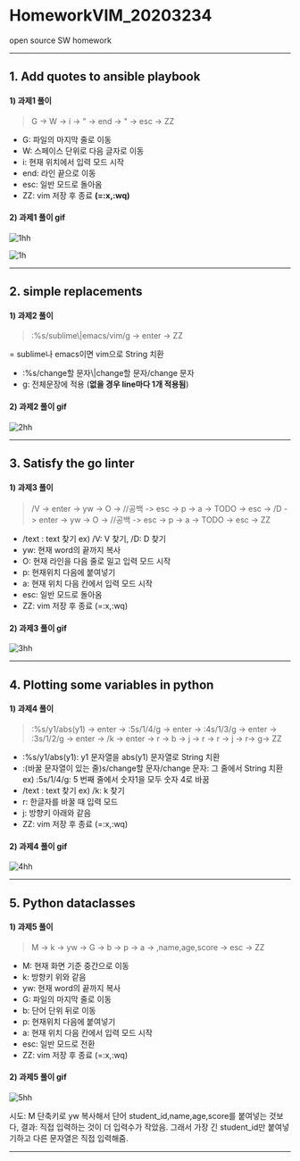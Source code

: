 # HomeworkVIM_20203234
open source SW homework


----
## 1. Add quotes to ansible playbook
#### 1) 과제1 풀이
> G -> W -> i -> " -> end -> " -> esc -> ZZ
* G: 파일의 마지막 줄로 이동
* W: 스페이스 단위로 다음 글자로 이동
* i: 현재 위치에서 입력 모드 시작
* end: 라인 끝으로 이동
* esc: 일반 모드로 돌아옴
* ZZ: vim 저장 후 종료 **(=:x,:wq)**


#### 2) 과제1 풀이 gif 
![1hh](https://user-images.githubusercontent.com/94359749/144551133-0bd64b48-8d9e-4f23-ad4b-f6258e8c92e2.gif)



![1h](https://user-images.githubusercontent.com/94359749/144552639-33901692-05aa-4944-a9ba-74aa2fa81f6f.gif)


----
## 2. simple replacements
#### 1) 과제2 풀이
> :%s/sublime\\|emacs/vim/g -> enter -> ZZ 

= sublime나 emacs이면 vim으로 String 치환
* :%s/change할 문자\\|change할 문자/change 문자
* g: 전체문장에 적용 (**없을 경우 line마다 1개 적용됨**)


#### 2) 과제2 풀이 gif
![2hh](https://user-images.githubusercontent.com/94359749/144551199-2456b3bf-3b73-4aad-83e1-46d80310a6e6.gif)


----
## 3. Satisfy the go linter
#### 1) 과제3 풀이
> /V -> enter -> yw -> O -> //공백 -> esc -> p -> a -> TODO -> esc -> /D -> enter -> yw -> O -> //공백 -> esc -> p -> a -> TODO -> esc -> ZZ
* /text : text 찾기 ex) /V: V 찾기, /D: D 찾기
* yw: 현재 word의 끝까지 복사
* O: 현재 라인을 다음 줄로 밀고 입력 모드 시작
* p: 현재위치 다음에 붙여넣기
* a: 현재 위치 다음 칸에서 입력 모드 시작
* esc: 일반 모드로 돌아옴
* ZZ: vim 저장 후 종료 (=:x,:wq)


#### 2) 과제3 풀이 gif
![3hh](https://user-images.githubusercontent.com/94359749/144551246-26aa27ee-1436-470b-ac14-100b6b3fee5c.gif)


----
## 4. Plotting some variables in python
#### 1) 과제4 풀이
> :%s/y1/abs(y1) -> enter -> :5s/1/4/g -> enter -> :4s/1/3/g -> enter -> :3s/1/2/g -> enter -> /k -> enter -> r -> b -> j -> r -> r -> j -> r-> g-> ZZ
* :%s/y1/abs(y1): y1 문자열을 abs(y1) 문자열로 String 치환
* :(바꿀 문자열이 있는 줄)s/change할 문자/change 문자: 그 줄에서 String 치환 ex) :5s/1/4/g: 5 번째 줄에서 숫자1을 모두 숫자 4로 바꿈
* /text : text 찾기 ex) /k: k 찾기
* r: 한글자를 바꿀 때 입력 모드
* j: 방향키 아래와 같음
* ZZ: vim 저장 후 종료 (=:x,:wq)


#### 2) 과제4 풀이 gif
![4hh](https://user-images.githubusercontent.com/94359749/144551307-3dafee61-090b-4476-b897-28418786c20a.gif)


----
## 5. Python dataclasses
#### 1) 과제5 풀이
> M -> k -> yw -> G -> b -> p -> a -> ,name,age,score -> esc -> ZZ
* M: 현재 화면 기준 중간으로 이동
* k: 방향키 위와 같음
* yw: 현재 word의 끝까지 복사
* G: 파일의 마지막 줄로 이동
* b: 단어 단위 뒤로 이동
* p: 현재위치 다음에 붙여넣기
* a: 현재 위치 다음 칸에서 입력 모드 시작
* esc: 일반 모드로 전환
* ZZ: vim 저장 후 종료 (=:x,:wq)


#### 2) 과제5 풀이 gif
![5hh](https://user-images.githubusercontent.com/94359749/144551348-ecc695bd-3194-4f6b-87a4-14a6f9cbbdd2.gif)


시도: M 단축키로 yw 복사해서 단어 student_id,name,age,score를 붙여넣는 것보다, 결과: 직접 입력하는 것이 더 입력수가 작았음. 그래서 가장 긴 student_id만 붙여넣기하고 다른 문자열은 직접 입력해줌.


---
